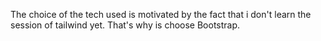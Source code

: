The choice of the tech used is motivated by the fact that i don't learn the session of tailwind yet. That's why is choose Bootstrap.
